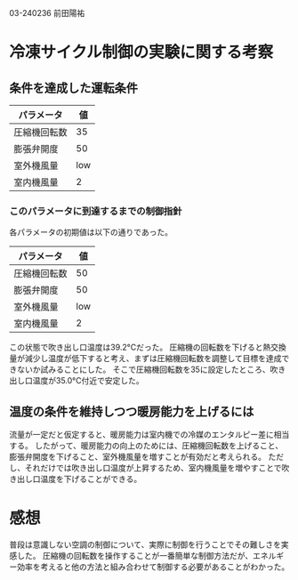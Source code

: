03-240236 前田陽祐

# 冷凍サイクル制御の実験に関する考察
## 条件を達成した運転条件
|パラメータ|値|
|-|-|
|圧縮機回転数|35|
|膨張弁開度|50|
|室外機風量|low|
|室内機風量|2|

### このパラメータに到達するまでの制御指針
各パラメータの初期値は以下の通りであった。

|パラメータ|値|
|-|-|
|圧縮機回転数|50|
|膨張弁開度|50|
|室外機風量|low|
|室内機風量|2|

この状態で吹き出し口温度は39.2°Cだった。
圧縮機の回転数を下げると熱交換量が減少し温度が低下すると考え、まずは圧縮機回転数を調整して目標を達成できないか試みることにした。
そこで圧縮機回転数を35に設定したところ、吹き出し口温度が35.0°C付近で安定した。

## 温度の条件を維持しつつ暖房能力を上げるには
流量が一定だと仮定すると、暖房能力は室内機での冷媒のエンタルピー差に相当する。
したがって、暖房能力の向上のためには、圧縮機回転数を上げること、膨張弁開度を下げること、室外機風量を増すことが有効だと考えられる。
ただし、それだけでは吹き出し口温度が上昇するため、室内機風量を増やすことで吹き出し口温度を下げることができる。

# 感想
普段は意識しない空調の制御について、実際に制御を行うことでその難しさを実感した。
圧縮機の回転数を操作することが一番簡単な制御方法だが、エネルギー効率を考えると他の方法と組み合わせて制御する必要があることがわかった。
